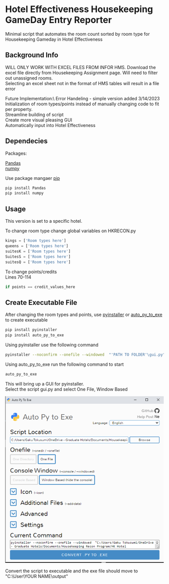 # Hotel Effectiveness Housekeeping GameDay Entry Reporter

Minimal script that automates the room count sorted by room type for Housekeeping Gameday in Hotel Effectiveness

## Background Info

WILL ONLY WORK WITH EXCEL FILES FROM INFOR HMS. Download the excel file directly from Housekeeping Assignment page. Will need to filter out unassigned rooms.\
Selecting an excel sheet not in the format of HMS tables will result in a file error

Future Implementation:\\
Error Handeling - simple version added 3/14/2023\
Initialization of room types/points instead of manually changing code to fit per property.\
Streamline building of script\
Create more visual pleasing GUI\
Automatically input into Hotel Effectiveness

## Dependecies

Packages:

[Pandas](https://pandas.pydata.org/)\
[numpy](https://numpy.org/)

Use package mangaer [pip](https://pip.pypa.io/en/stable/)

```bash
pip install Pandas
pip install numpy
```

## Usage

This version is set to a specific hotel.

To change room type change global variables on HKRECON.py

```python
kings = ['Room types here']
queens = ['Room types here']
suitesK = ['Room types here']
SuitesS = ['Room types here']
suitesQ = ['Room types here']
```

To change points/credits\
Lines 70-114

```python
if points == credit_values_here
```

## Create Executable File

After changing the room types and points, use [pyinstaller](https://pypi.org/project/pyinstaller/) or [auto_py_to_exe](https://pypi.org/project/auto-py-to-exe/) to create executable

```bash
pip install pyinstaller
pip install auto_py_to_exe
```
Using pyinstaller use the following command
```bash
pyinstaller --noconfirm --onefile --windowed  "'PATH TO FOLDER'\gui.py"
```

Using auto_py_to_exe run the following command to start
```bash
auto_py_to_exe
```
This will bring up a GUI for pyinstaller.\
Select the script gui.py and select One File, Window Based

![Alt text](/img/auto_py_to_exe.PNG) 

Convert the script to executable and the exe file should move to "C:\User\YOUR NAME\output"